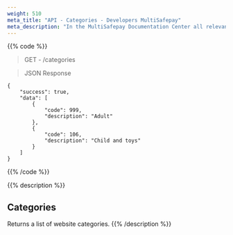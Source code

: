 ```yaml
---
weight: 510
meta_title: "API - Categories - Developers MultiSafepay"
meta_description: "In the MultiSafepay Documentation Center all relevant information regarding our Plugins and API. As well as Support pages for Payment Method, Tools and General Questions. You can also find the contact details of our Support Team and Integration Team."
---
```

{{% code %}}
> GET - /categories


> JSON Response

```shell
{
    "success": true,
    "data": [
        {
            "code": 999,
            "description": "Adult"
        },
        {
            "code": 106,
            "description": "Child and toys"
        }
    ]
}
```
{{% /code %}}

{{% description %}}
## Categories
Returns a list of website categories.
{{% /description %}}